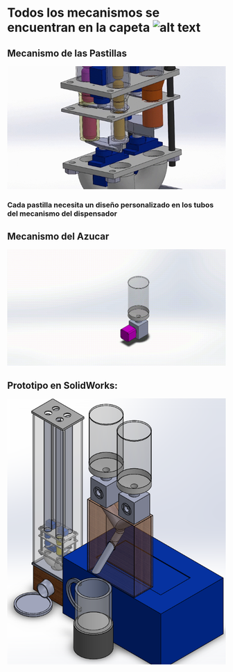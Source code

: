 # Todos los mecanismos se encuentran en la capeta ![alt text](https://github.com/WilberRojas/IoT_Dosificador/tree/main/Archivos%20.SLDPRT)

## Mecanismo de las Pastillas

![alt text](https://github.com/WilberRojas/IoT_Dosificador/blob/main/mecanismo_pastillas.gif)

### Cada pastilla necesita un diseño personalizado en los tubos del mecanismo del dispensador
## Mecanismo del Azucar

![alt text](https://github.com/WilberRojas/IoT_Dosificador/blob/main/EnsamblajePowderDispenser.gif)

## Prototipo en SolidWorks:

![alt text](https://github.com/WilberRojas/IoT_Dosificador/blob/main/SolidCompleto.png)
